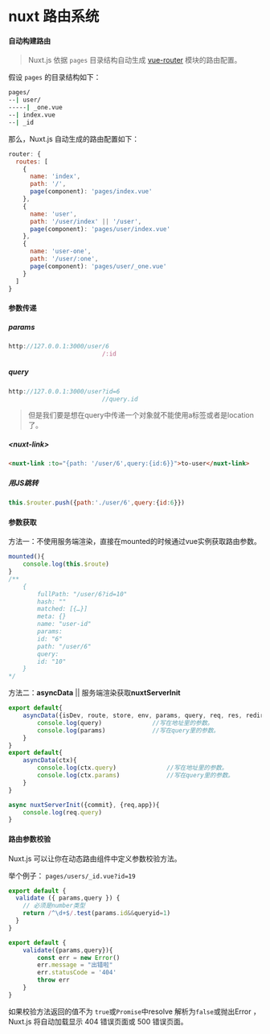 # nuxt 路由系统

#### 自动构建路由

> Nuxt.js 依据 `pages` 目录结构自动生成 [vue-router](https://github.com/vuejs/vue-router) 模块的路由配置。

假设 `pages` 的目录结构如下：

```cmd
pages/
--| user/
-----| _one.vue
--| index.vue
--| _id
```

那么，Nuxt.js 自动生成的路由配置如下：

```js
router: {
  routes: [
    {
      name: 'index',
      path: '/',
      page(component): 'pages/index.vue'
    },
    {
      name: 'user',
      path: '/user/index' || '/user',
      page(component): 'pages/user/index.vue'
    },
    {
      name: 'user-one',
      path: '/user/:one',
      page(component): 'pages/user/_one.vue'
    }
  ]
}
```

#### 参数传递

##### params

```js
http://127.0.0.1:3000/user/6
						  /:id
```

##### query

```js
http://127.0.0.1:3000/user?id=6
						  //query.id
```

> 但是我们要是想在query中传递一个对象就不能使用a标签或者是location了。

##### \<nuxt-link\>

```html
<nuxt-link :to="{path: '/user/6',query:{id:6}}">to-user</nuxt-link>
```

##### 用JS跳转

```js
this.$router.push({path:'./user/6',query:{id:6}})
```

#### 参数获取

方法一：不使用服务端渲染，直接在mounted的时候通过vue实例获取路由参数。

```js
mounted(){
    console.log(this.$route)
}
/**
    {
        fullPath: "/user/6?id=10"
        hash: ""
        matched: [{…}]
        meta: {}
        name: "user-id"
        params:
        id: "6"
        path: "/user/6"
        query:
        id: "10"
    }
*/
```

方法二：**asyncData** || 服务端渲染获取**nuxtServerInit**

```js
export default{
	asyncData({isDev, route, store, env, params, query, req, res, redirect, error}){
		console.log(query)				//写在地址里的参数。
		console.log(params)				//写在query里的参数。
	}
}
export default{
	asyncData(ctx){
		console.log(ctx.query)				//写在地址里的参数。
		console.log(ctx.params)				//写在query里的参数。
	}
}
```

```js
async nuxtServerInit({commit}, {req,app}){
	console.log(req.query)
}
```

#### 路由参数校验

Nuxt.js 可以让你在动态路由组件中定义参数校验方法。

举个例子： `pages/users/_id.vue?id=19`

```js
export default {
  validate ({ params,query }) {
    // 必须是number类型
    return /^\d+$/.test(params.id&&queryid=1)
  }
}

export default {
    validate({params,query}){
        const err = new Error()
        err.message = "出错啦"
        err.statusCode = '404'
        throw err
    }
}
```

如果校验方法返回的值不为 `true`或`Promise`中resolve 解析为`false`或抛出Error ， Nuxt.js 将自动加载显示 404 错误页面或 500 错误页面。

